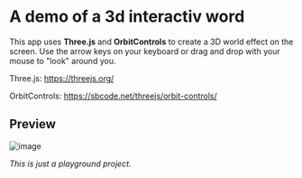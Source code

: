 # A demo of a 3d interactiv word

This app uses **Three.js** and **OrbitControls** to create a 3D world effect on the screen.
Use the arrow keys on your keyboard or drag and drop with your mouse to "look" around you.


Three.js: https://threejs.org/

OrbitControls: https://sbcode.net/threejs/orbit-controls/


## Preview

![image](https://github.com/remuscordea/3d-world/assets/122056553/3a061ab4-185d-4691-b317-aa71b727c0c0)


_This is just a playground project._

